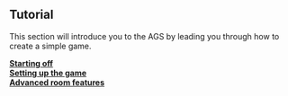 Tutorial
--------

This section will introduce you to the AGS by leading you through how to
create a simple game.

[**Starting off**](StartingOff#StartingOff)\
[**Setting up the game**](Settingupthegame#Settingupthegame)\
[**Advanced room features**](topic14#topic14)

